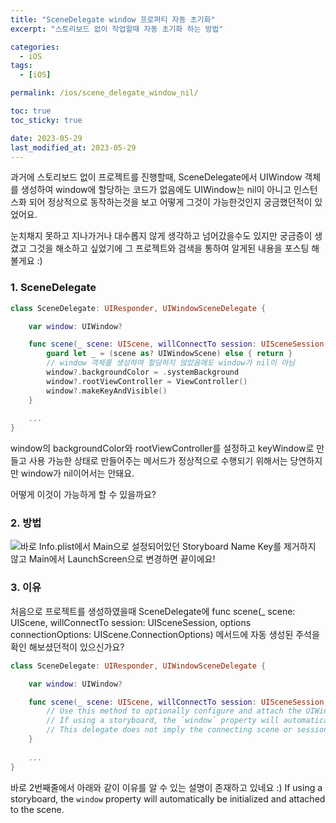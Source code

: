 ```yaml
---
title: "SceneDelegate window 프로퍼티 자동 초기화"
excerpt: "스토리보드 없이 작업할때 자동 초기화 하는 방법"

categories:
  - iOS
tags:
  - [iOS]

permalink: /ios/scene_delegate_window_nil/

toc: true
toc_sticky: true

date: 2023-05-29
last_modified_at: 2023-05-29
---
```


과거에 스토리보드 없이 프로젝트를 진행할때, SceneDelegate에서 UIWindow 객체를 생성하여 window에 할당하는 코드가 없음에도 UIWindow는 nil이 아니고 인스턴스화 되어 정상적으로 동작하는것을 보고 어떻게 그것이 가능한것인지 궁금했던적이 있었어요.

눈치채지 못하고 지나가거나 대수롭지 않게 생각하고 넘어갔을수도 있지만 궁금증이 생겼고 그것을 해소하고 싶었기에 그 프로젝트와 검색을 통하여 알게된 내용을 포스팅 해볼게요 :)


### 1. SceneDelegate


```swift
class SceneDelegate: UIResponder, UIWindowSceneDelegate {

    var window: UIWindow?

    func scene(_ scene: UIScene, willConnectTo session: UISceneSession, options connectionOptions: UIScene.ConnectionOptions) {
        guard let _ = (scene as? UIWindowScene) else { return }
        // window 객체를 생성하여 할당하지 않았음에도 window가 nil이 아님
        window?.backgroundColor = .systemBackground
        window?.rootViewController = ViewController()
        window?.makeKeyAndVisible()
    }
    
    ...
}
```
window의 backgroundColor와 rootViewController를 설정하고 keyWindow로 만들고 사용 가능한 상태로 만들어주는 메서드가 정상적으로 수행되기 위해서는 당연하지만 window가 nil이어서는 안돼요.

어떻게 이것이 가능하게 할 수 있을까요?

### 2. 방법
![](https://velog.velcdn.com/images/textobey/post/4069f58c-a142-4df1-837c-d6c15955a2fd/image.png)바로 Info.plist에서 Main으로 설정되어있던 Storyboard Name Key를 제거하지 않고 Main에서 LaunchScreen으로 변경하면 끝이에요!


### 3. 이유
처음으로 프로젝트를 생성하였을때 SceneDelegate에 func scene(_ scene: UIScene, willConnectTo session: UISceneSession, options connectionOptions: UIScene.ConnectionOptions) 메서드에 자동 생성된 주석을 확인 해보셨던적이 있으신가요?

```swift
class SceneDelegate: UIResponder, UIWindowSceneDelegate {

    var window: UIWindow?

    func scene(_ scene: UIScene, willConnectTo session: UISceneSession, options connectionOptions: UIScene.ConnectionOptions) {
        // Use this method to optionally configure and attach the UIWindow `window` to the provided UIWindowScene `scene`.
        // If using a storyboard, the `window` property will automatically be initialized and attached to the scene.
        // This delegate does not imply the connecting scene or session are new (see `application:configurationForConnectingSceneSession` instead).
    }
    
    ...
}
```
바로 2번째줄에서 아래와 같이 이유를 알 수 있는 설명이 존재하고 있네요 :)
If using a storyboard, the `window` property will automatically be initialized and attached to the scene.
